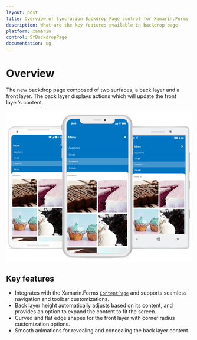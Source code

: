 ```yaml
---
layout: post
title: Overview of Syncfusion Backdrop Page control for Xamarin.Forms
description: What are the key features available in backdrop page.
platform: xamarin
control: SfBackdropPage
documentation: ug
---
```


# Overview

The new backdrop page composed of two surfaces, a back layer and a front layer. The back layer displays actions which will update the front layer’s content.

![Backdrop](Overview_images/Xamarin_Forms_Backdrop_Page.png)

## Key features
* Integrates with the Xamarin.Forms [`ContentPage`](https://docs.microsoft.com/en-us/dotnet/api/xamarin.forms.contentpage?view=xamarin-forms) and supports seamless navigation and toolbar customizations.
* Back layer height automatically adjusts based on its content, and provides an option to expand the content to fit the screen.
* Curved and flat edge shapes for the front layer with corner radius customization options.
* Smooth animations for revealing and concealing the back layer content.
